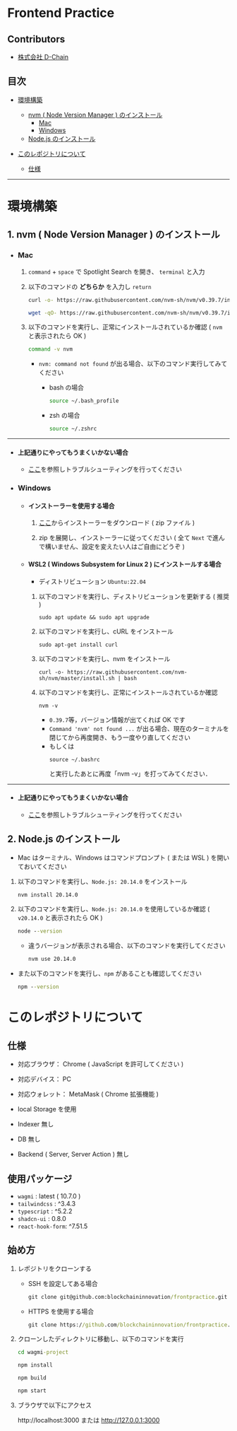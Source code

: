 # Frontend Practice

## Contributors

- [株式会社 D-Chain](https://d-chain.co.jp)

## 目次

- [環境構築](#環境構築)

  - [nvm ( Node Version Manager ) のインストール](#nvm-node-version-manager-のインストール)
    - [Mac](#mac)
    - [Windows](#windows)
  - [Node.js のインストール](#nodejs-のインストール)

- [このレポジトリについて](#このレポジトリについて)
  - [仕様](#仕様)

---

# 環境構築

## 1. nvm ( Node Version Manager ) のインストール

- ### Mac

  1. `command` + `space` で Spotlight Search を開き、 `terminal` と入力

  2. 以下のコマンドの **どちらか** を入力し `return`

     ```zsh
     curl -o- https://raw.githubusercontent.com/nvm-sh/nvm/v0.39.7/install.sh | bash
     ```

     ```zsh
     wget -qO- https://raw.githubusercontent.com/nvm-sh/nvm/v0.39.7/install.sh | bash
     ```

  3. 以下のコマンドを実行し、正常にインストールされているか確認 ( `nvm` と表示されたら OK )

     ```zsh
     command -v nvm
     ```

     - `nvm: command not found` が出る場合、以下のコマンド実行してみてください

       - bash の場合

         ```bash
         source ~/.bash_profile
         ```

       - zsh の場合

         ```zsh
         source ~/.zshrc
         ```

---

- #### 上記通りにやってもうまくいかない場合

  - [ここ](https://github.com/nvm-sh/nvm?tab=readme-ov-file#troubleshooting-on-macos)を参照しトラブルシューティングを行ってください

- ### Windows

  - #### インストーラーを使用する場合

    1. [ここ](https://github.com/coreybutler/nvm-windows/releases/download/1.1.12/nvm-setup.zip)からインストーラーをダウンロード ( zip ファイル )

    2. zip を展開し、インストーラーに従ってください ( 全て `Next` で進んで構いません、設定を変えたい人はご自由にどうぞ )

  - #### WSL2 ( Windows Subsystem for Linux 2 ) にインストールする場合

    - ディストリビューション `Ubuntu:22.04`

    1. 以下のコマンドを実行し、ディストリビューションを更新する ( 推奨 )

       ```ubuntu
       sudo apt update && sudo apt upgrade
       ```

    2. 以下のコマンドを実行し、cURL をインストール

       ```ubuntu
       sudo apt-get install curl
       ```

    3. 以下のコマンドを実行し、nvm をインストール

       ```ubuntu
       curl -o- https://raw.githubusercontent.com/nvm-sh/nvm/master/install.sh | bash
       ```

    4. 以下のコマンドを実行し、正常にインストールされているか確認

       ```ubuntu
       nvm -v
       ```

       - `0.39.7`等，バージョン情報が出てくれば OK です
       - `Command 'nvm' not found ...` が出る場合、現在のターミナルを閉じてから再度開き、もう一度やり直してください
       - もしくは
         ```ubuntu
         source ~/.bashrc
         ```
         と実行したあとに再度「nvm -v」を打ってみてください．

---

- #### 上記通りにやってもうまくいかない場合

  - [ここ](https://github.com/nvm-sh/nvm?tab=readme-ov-file#troubleshooting-on-linux)を参照しトラブルシューティングを行ってください

## 2. Node.js のインストール

- Mac はターミナル、Windows はコマンドプロンプト ( または WSL ) を開いておいてください

1. 以下のコマンドを実行し、`Node.js: 20.14.0` をインストール

   ```cmd
   nvm install 20.14.0
   ```

2. 以下のコマンドを実行し、`Node.js: 20.14.0` を使用しているか確認 ( `v20.14.0` と表示されたら OK )

   ```cmd
   node --version
   ```

   - 違うバージョンが表示される場合、以下のコマンドを実行してください

     ```cmd
     nvm use 20.14.0
     ```

- また以下のコマンドを実行し、`npm` があることも確認してください

  ```cmd
  npm --version
  ```

# このレポジトリについて

## 仕様

- 対応ブラウザ： Chrome ( JavaScript を許可してください )
- 対応デバイス： PC
- 対応ウォレット： MetaMask ( Chrome 拡張機能 )
- local Storage を使用

- Indexer 無し
- DB 無し
- Backend ( Server, Server Action ) 無し

## 使用パッケージ

- `wagmi` : latest ( 10.7.0 )
- `tailwindcss` : ^3.4.3
- `typescript` : ^5.2.2
- `shadcn-ui` : 0.8.0
- `react-hook-form`: ^7.51.5

## 始め方

1. レポジトリをクローンする

   - SSH を設定してある場合

     ```cmd
     git clone git@github.com:blockchaininnovation/frontpractice.git
     ```

   - HTTPS を使用する場合

     ```cmd
     git clone https://github.com/blockchaininnovation/frontpractice.git
     ```

2. クローンしたディレクトリに移動し、以下のコマンドを実行

   ```cmd
   cd wagmi-project
   ```

   ```cmd
   npm install
   ```

   ```cmd
   npm build
   ```

   ```cmd
   npm start
   ```

3. ブラウザで以下にアクセス

   http://localhost:3000 または http://127.0.0.1:3000
